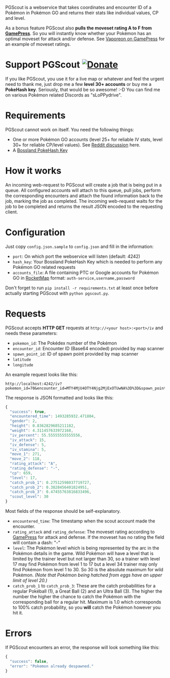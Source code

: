 PGScout is a webservice that takes coordinates and encounter ID of a Pokémon in Pokémon GO and returns their stats like individual values, CP and level.

As a bonus feature PGScout also **pulls the moveset rating A to F from [GamePress](https://pokemongo.gamepress.gg)**. So you will instantly know whether your Pokémon has an optimal moveset for attack and/or defense. See [Vaporeon on GamePress](https://pokemongo.gamepress.gg/pokemon/134#movesets) for an example of moveset ratings.

# Support PGScout [![Donate](https://img.shields.io/badge/Donate-PayPal-green.svg)](https://www.paypal.me/slop)
If you like PGScout, you use it for a live map or whatever and feel the urgent need to thank me, just drop me a few **level 30+ accounts** or buy me a **PokeHash key**. Seriously, that would be so awesome! :-D You can find me on various Pokémon related Discords as "sLoPPydrive".

# Requirements
PGScout cannot work on itself. You need the following things:
* One or more Pokémon GO accounts (level 25+ for reliable IV stats, level 30+ for reliable CP/level values). See [Reddit discussion](https://www.reddit.com/r/pokemongodev/comments/66m89y/interesting_news_iv_and_moveset_differ_depending/) here.
* A [Bossland PokeHash Key](https://talk.pogodev.org/d/51-api-hashing-service-by-pokefarmer)

# How it works
An incoming web-request to PGScout will create a job that is being put in a queue. All configured accounts will attach to this queue, pull jobs, perform the corresponding encounters and attach the found information back to the job, marking the job as completed. The incoming web-request waits for the job to be completed and returns the result JSON encoded to the requesting client.

# Configuration
Just copy `config.json.sample` to `config.json` and fill in the information:

* `port`: On which port the webservice will listen (default: 4242)
* `hash_key`: Your Bossland PokeHash Key which is needed to perform any Pokémon GO related requests
* `accounts_file`: A file containing PTC or Google accounts for Pokémon GO in [RocketMap](https://github.com/RocketMap/RocketMap) format: `auth-service,username,password`

Don't forget to run `pip install -r requirements.txt` at least once before actually starting PGScout with `python pgscout.py`.

# Requests
PGScout accepts **HTTP GET** requests at `http://<your host>:<port>/iv` and needs these parameters:

* `pokemon_id`: The Pokédex number of the Pokémon
* `encounter_id`: Encounter ID (Base64 encoded) provided by map scanner
* `spawn_point_id`: ID of spawn point provided by map scanner
* `latitude`
* `longitude`

An example request looks like this:
```
http://localhost:4242/iv?pokemon_id=70&encounter_id=MTY4MjU4OTY4Njg2MjExOTUwNA%3D%3D&spawn_point_id=47bf32c2c4d&latitude=51.124696678951&longitude=6.89885987319504
```

The response is JSON formatted and looks like this:
```javascript
{
  "success": true,
  "encountered_time": 1493285932.471804,
  "gender": 2,
  "height": 0.8362829685211182,
  "weight": 4.311457633972168,
  "iv_percent": 55.55555555555556,
  "iv_attack": 15,
  "iv_defense": 5,
  "iv_stamina": 5,
  "move_1": 271,
  "move_2": 118,
  "rating_attack": "A",
  "rating_defense": "-",
  "cp": 659,
  "level": 17,
  "catch_prob_1": 0.27512598037719727,
  "catch_prob_2": 0.3828456401824951,
  "catch_prob_3": 0.47455763816833496,
  "scout_level": 30
}
```

Most fields of the response should be self-explanatory.
* `encountered_time`: The timestamp when the scout account made the encounter.
* `rating_attack` and `rating_defense`: The moveset rating according to [GamePress](https://pokemongo.gamepress.gg) for attack and defense. If the moveset has no rating the field will contain a dash: "-"
* `level`: The Pokémon level which is being represented by the arc in the Pokémon details in the game. Wild Pokémon will have a level that is limited by the trainer level but not larger than 30, so a trainer with level 17 may find Pokémon from level 1 to 17 but a level 34 trainer may only find Pokémon from level 1 to 30. So 30 is the absolute maximum for wild Pokémon. *(Note that Pokémon being hatched from eggs have an upper limit of level 20.)*
* `catch_prob_1` to `catch_prob_3`: These are the catch probabilities for a regular Pokéball (1), a Great Ball (2) and an Ultra Ball (3). The higher the number the higher the chance to catch the Pokémon with the corresponding ball for a regular hit. Maximum is 1.0 which corresponds to 100% catch probability, so you **will** catch the Pokémon however you hit it.

# Errors
If PGScout encounters an error, the response will look something like this:
```javascript
{
  "success": false,
  "error": "Pokemon already despawned."
}
```
